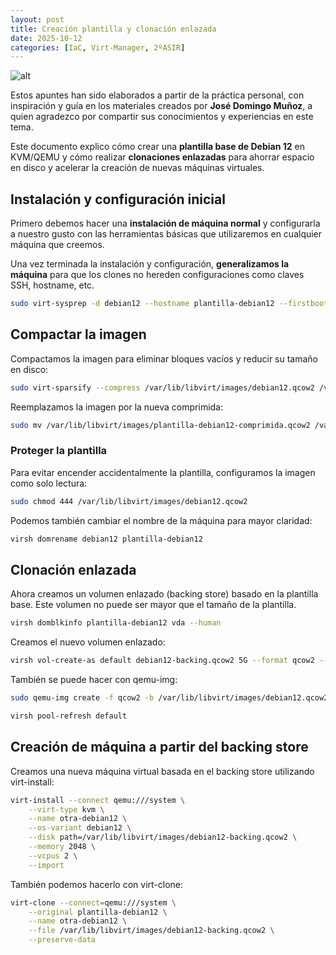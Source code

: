 ```yaml
---
layout: post
title: Creación plantilla y clonación enlazada
date: 2025-10-12
categories: [IaC, Virt-Manager, 2ºASIR]
---
```


![alt](https://pm1.aminoapps.com/6204/eae82405edfa2ffe445941d2e072ade2acfbd518_hq.jpg)

Estos apuntes han sido elaborados a partir de la práctica personal, con inspiración y guía en los materiales creados por **José Domingo Muñoz**, a quien agradezco por compartir sus conocimientos y experiencias en este tema.

Este documento explico cómo crear una **plantilla base de Debian 12** en KVM/QEMU y cómo realizar **clonaciones enlazadas** para ahorrar espacio en disco y acelerar la creación de nuevas máquinas virtuales.

## Instalación y configuración inicial

Primero debemos hacer una **instalación de máquina normal** y configurarla a nuestro gusto con las herramientas básicas que utilizaremos en cualquier máquina que creemos.

Una vez terminada la instalación y configuración, **generalizamos la máquina** para que los clones no hereden configuraciones como claves SSH, hostname, etc.

```bash
sudo virt-sysprep -d debian12 --hostname plantilla-debian12 --firstboot-command "dpkg-reconfigure openssh-server"
```

## Compactar la imagen

Compactamos la imagen para eliminar bloques vacíos y reducir su tamaño en disco:

```bash
sudo virt-sparsify --compress /var/lib/libvirt/images/debian12.qcow2 /var/lib/libvirt/images/plantilla-debian12-comprimida.qcow2
```

Reemplazamos la imagen por la nueva comprimida:

```bash
sudo mv /var/lib/libvirt/images/plantilla-debian12-comprimida.qcow2 /var/lib/libvirt/images/debian12.qcow2
```

### Proteger la plantilla

Para evitar encender accidentalmente la plantilla, configuramos la imagen como solo lectura:

```bash
sudo chmod 444 /var/lib/libvirt/images/debian12.qcow2
```

Podemos también cambiar el nombre de la máquina para mayor claridad:

```bash
virsh domrename debian12 plantilla-debian12
```

## Clonación enlazada

Ahora creamos un volumen enlazado (backing store) basado en la plantilla base.
Este volumen no puede ser mayor que el tamaño de la plantilla.

```bash
virsh domblkinfo plantilla-debian12 vda --human
```

Creamos el nuevo volumen enlazado:

```bash
virsh vol-create-as default debian12-backing.qcow2 5G --format qcow2 --backing-vol debian12.qcow2 --backing-vol-format qcow2
```

También se puede hacer con qemu-img:

```bash
sudo qemu-img create -f qcow2 -b /var/lib/libvirt/images/debian12.qcow2 -F qcow2 /var/lib/libvirt/images/debian12-backing.qcow2 15G

virsh pool-refresh default
```

## Creación de máquina a partir del backing store

Creamos una nueva máquina virtual basada en el backing store utilizando virt-install:

```bash
virt-install --connect qemu:///system \
    --virt-type kvm \
    --name otra-debian12 \
    --os-variant debian12 \
    --disk path=/var/lib/libvirt/images/debian12-backing.qcow2 \
    --memory 2048 \
    --vcpus 2 \
    --import
```

También podemos hacerlo con virt-clone:

```bash
virt-clone --connect=qemu:///system \
    --original plantilla-debian12 \
    --name otra-debian12 \
    --file /var/lib/libvirt/images/debian12-backing.qcow2 \
    --preserve-data
```
